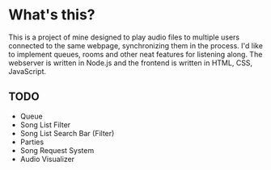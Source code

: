 # What's this?
This is a project of mine designed to play audio files to multiple users connected to the same webpage, synchronizing them in the process. I'd like to implement queues, rooms and other neat features for listening along. The webserver is written in Node.js and the frontend is written in HTML, CSS, JavaScript.

## TODO
* Queue
* Song List Filter
* Song List Search Bar (Filter)
* Parties
* Song Request System
* Audio Visualizer